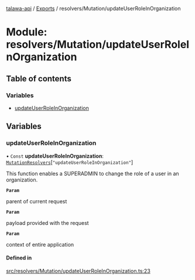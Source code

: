 [talawa-api](../README.md) / [Exports](../modules.md) / resolvers/Mutation/updateUserRoleInOrganization

# Module: resolvers/Mutation/updateUserRoleInOrganization

## Table of contents

### Variables

- [updateUserRoleInOrganization](resolvers_Mutation_updateUserRoleInOrganization.md#updateuserroleinorganization)

## Variables

### updateUserRoleInOrganization

• `Const` **updateUserRoleInOrganization**: [`MutationResolvers`](types_generatedGraphQLTypes.md#mutationresolvers)[``"updateUserRoleInOrganization"``]

This function enables a SUPERADMIN to change the role of a user in an organization.

**`Param`**

parent of current request

**`Param`**

payload provided with the request

**`Param`**

context of entire application

#### Defined in

[src/resolvers/Mutation/updateUserRoleInOrganization.ts:23](https://github.com/PalisadoesFoundation/talawa-api/blob/ad7a1f7/src/resolvers/Mutation/updateUserRoleInOrganization.ts#L23)
